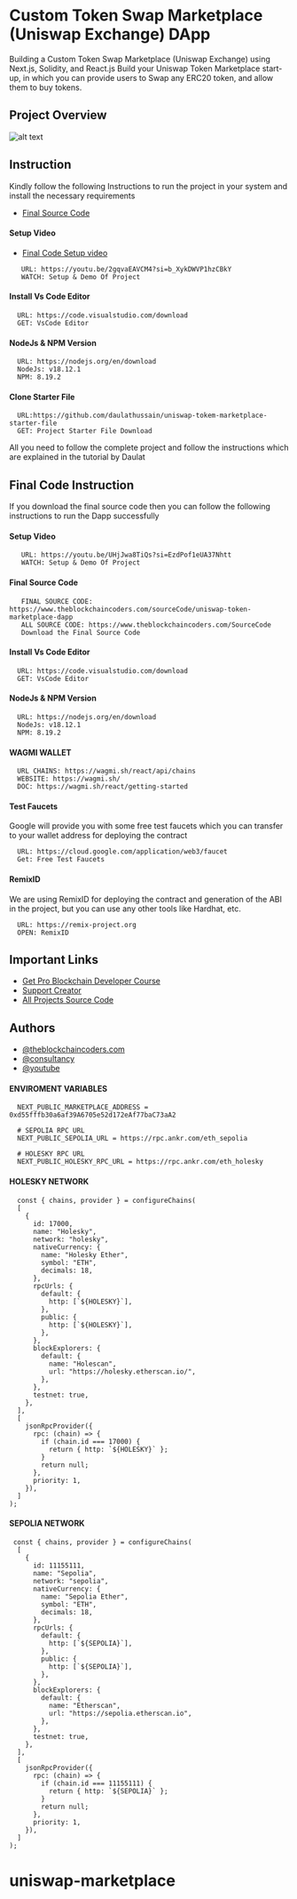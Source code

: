 # Custom Token Swap Marketplace (Uniswap Exchange) DApp

Building a Custom Token Swap Marketplace (Uniswap Exchange) using Next.js, Solidity, and React.js Build your Uniswap Token Marketplace start-up, in which you can provide users to Swap any ERC20 token, and allow them to buy tokens.

## Project Overview

![alt text](https://www.daulathussain.com/wp-content/uploads/2023/08/uniswap-token-marketplace.jpg)

## Instruction

Kindly follow the following Instructions to run the project in your system and install the necessary requirements

- [Final Source Code](https://www.theblockchaincoders.com/sourceCode/uniswap-token-marketplace-dapp)

#### Setup Video

- [Final Code Setup video](https://youtu.be/2gqvaEAVCM4?si=b_XykDWVP1hzCBkY)

```
   URL: https://youtu.be/2gqvaEAVCM4?si=b_XykDWVP1hzCBkY
   WATCH: Setup & Demo Of Project
```

#### Install Vs Code Editor

```
  URL: https://code.visualstudio.com/download
  GET: VsCode Editor
```

#### NodeJs & NPM Version

```
  URL: https://nodejs.org/en/download
  NodeJs: v18.12.1
  NPM: 8.19.2
```

#### Clone Starter File

```
  URL:https://github.com/daulathussain/uniswap-tokem-marketplace-starter-file
  GET: Project Starter File Download
```

All you need to follow the complete project and follow the instructions which are explained in the tutorial by Daulat

## Final Code Instruction

If you download the final source code then you can follow the following instructions to run the Dapp successfully

#### Setup Video

```
   URL: https://youtu.be/UHjJwa8TiQs?si=EzdPof1eUA37Nhtt
   WATCH: Setup & Demo Of Project
```

#### Final Source Code

```
   FINAL SOURCE CODE: https://www.theblockchaincoders.com/sourceCode/uniswap-token-marketplace-dapp
   ALL SOURCE CODE: https://www.theblockchaincoders.com/SourceCode
   Download the Final Source Code
```

#### Install Vs Code Editor

```
  URL: https://code.visualstudio.com/download
  GET: VsCode Editor
```

#### NodeJs & NPM Version

```
  URL: https://nodejs.org/en/download
  NodeJs: v18.12.1
  NPM: 8.19.2
```

#### WAGMI WALLET

```
  URL CHAINS: https://wagmi.sh/react/api/chains
  WEBSITE: https://wagmi.sh/
  DOC: https://wagmi.sh/react/getting-started
```

#### Test Faucets

Google will provide you with some free test faucets which you can transfer to your wallet address for deploying the contract

```
  URL: https://cloud.google.com/application/web3/faucet
  Get: Free Test Faucets
```

#### RemixID

We are using RemixID for deploying the contract and generation of the ABI in the project, but you can use any other tools like Hardhat, etc.

```
  URL: https://remix-project.org
  OPEN: RemixID
```

## Important Links

- [Get Pro Blockchain Developer Course](https://www.theblockchaincoders.com/pro-nft-marketplace)
- [Support Creator](https://bit.ly/Support-Creator)
- [All Projects Source Code](https://www.theblockchaincoders.com/SourceCode)

## Authors

- [@theblockchaincoders.com](https://www.theblockchaincoders.com/)
- [@consultancy](https://www.theblockchaincoders.com/consultancy)
- [@youtube](https://www.youtube.com/@daulathussain)

#### ENVIROMENT VARIABLES

```
  NEXT_PUBLIC_MARKETPLACE_ADDRESS = 0xd55fffb30a6af39A6705e52d172eAf77baC73aA2

  # SEPOLIA RPC URL
  NEXT_PUBLIC_SEPOLIA_URL = https://rpc.ankr.com/eth_sepolia

  # HOLESKY RPC URL
  NEXT_PUBLIC_HOLESKY_RPC_URL = https://rpc.ankr.com/eth_holesky
```

#### HOLESKY NETWORK

```
  const { chains, provider } = configureChains(
  [
    {
      id: 17000,
      name: "Holesky",
      network: "holesky",
      nativeCurrency: {
        name: "Holesky Ether",
        symbol: "ETH",
        decimals: 18,
      },
      rpcUrls: {
        default: {
          http: [`${HOLESKY}`],
        },
        public: {
          http: [`${HOLESKY}`],
        },
      },
      blockExplorers: {
        default: {
          name: "Holescan",
          url: "https://holesky.etherscan.io/",
        },
      },
      testnet: true,
    },
  ],
  [
    jsonRpcProvider({
      rpc: (chain) => {
        if (chain.id === 17000) {
          return { http: `${HOLESKY}` };
        }
        return null;
      },
      priority: 1,
    }),
  ]
);
```

#### SEPOLIA NETWORK

```
 const { chains, provider } = configureChains(
  [
    {
      id: 11155111,
      name: "Sepolia",
      network: "sepolia",
      nativeCurrency: {
        name: "Sepolia Ether",
        symbol: "ETH",
        decimals: 18,
      },
      rpcUrls: {
        default: {
          http: [`${SEPOLIA}`],
        },
        public: {
          http: [`${SEPOLIA}`],
        },
      },
      blockExplorers: {
        default: {
          name: "Etherscan",
          url: "https://sepolia.etherscan.io",
        },
      },
      testnet: true,
    },
  ],
  [
    jsonRpcProvider({
      rpc: (chain) => {
        if (chain.id === 11155111) {
          return { http: `${SEPOLIA}` };
        }
        return null;
      },
      priority: 1,
    }),
  ]
);
```
# uniswap-marketplace
